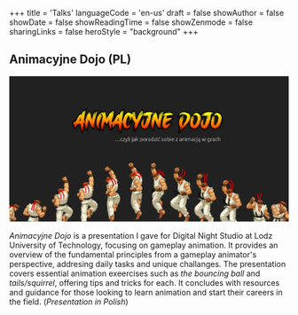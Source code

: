 +++
title = 'Talks'
languageCode = 'en-us'
draft = false
showAuthor = false
showDate = false
showReadingTime = false
showZenmode = false
sharingLinks = false
heroStyle = "background"
+++

## Animacyjne Dojo (PL)
![Animacyjne Dojo Cover](/images/talks/animacyjnedojo_cover.jpg "[Presentation available here](https://docs.google.com/presentation/d/e/2PACX-1vSADucq-Mkmv9_flTBaHDkf3mogJBdUehcg0T6xx7BUkQURv_w4KIVLAtIQUPArO64mrpnpCvUndw5F/pub?start=false&loop=false&delayms=3000)")

*Animacyjne Dojo* is a presentation I gave for Digital Night Studio at Lodz University of Technology, focusing on gameplay animation. It provides an overview of the fundamental principles from a gameplay animator's perspective,
addresing daily tasks and unique challanges. The presentation covers essential animation exeercises such as *the bouncing ball* and *tails/squirrel*, offering tips and tricks for each. It concludes with resources and guidance for those
looking to learn animation and start their careers in the field. (*Presentation in Polish*)